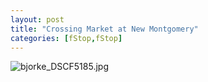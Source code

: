 ```yaml
---
layout: post
title: "Crossing Market at New Montgomery"
categories: [fStop,fStop]
---
```

<img alt="bjorke_DSCF5185.jpg" src="http://www.botzilla.com/blog/archives/pix2014/bjorke_DSCF5185.jpg" class="img-responsive" border="0" />



